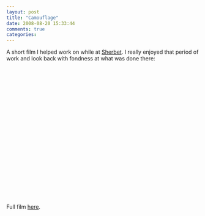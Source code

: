 ```yaml
---
layout: post
title: "Camouflage"
date: 2008-08-20 15:33:44
comments: true
categories:
---
```

A short film I helped work on while at [Sherbet](http://www.sherbet.co.uk). I really enjoyed that period of work and look back with fondness at what was done there:

<object width="425" height="344"><param name="movie" value="http://www.youtube.com/v/RG_xh-RZLKA&hl=en&fs=1"></param><param name="allowFullScreen" value="true"></param><embed src="http://www.youtube.com/v/RG_xh-RZLKA&hl=en&fs=1" type="application/x-shockwave-flash" allowfullscreen="true" width="425" height="344"></embed></object>

Full film [here](http://www.animateprojects.org/films/by_date/films_2001/camo).